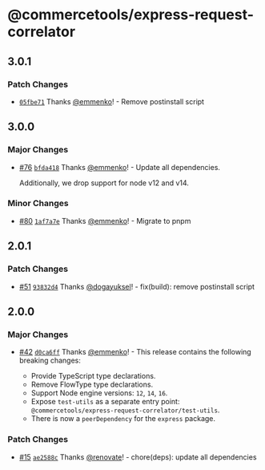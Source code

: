 # @commercetools/express-request-correlator

## 3.0.1

### Patch Changes

- [`05fbe71`](https://github.com/commercetools/express-request-correlator/commit/05fbe71e5c737cf6d340920e20157604391cacf0) Thanks [@emmenko](https://github.com/emmenko)! - Remove postinstall script

## 3.0.0

### Major Changes

- [#76](https://github.com/commercetools/express-request-correlator/pull/76) [`bfda418`](https://github.com/commercetools/express-request-correlator/commit/bfda4186c57c7a64d3fa655311462eb5079d1d18) Thanks [@emmenko](https://github.com/emmenko)! - Update all dependencies.

  Additionally, we drop support for node v12 and v14.

### Minor Changes

- [#80](https://github.com/commercetools/express-request-correlator/pull/80) [`1af7a7e`](https://github.com/commercetools/express-request-correlator/commit/1af7a7e252bc70446cfd083c5bef3151cb6f4955) Thanks [@emmenko](https://github.com/emmenko)! - Migrate to pnpm

## 2.0.1

### Patch Changes

- [#51](https://github.com/commercetools/express-request-correlator/pull/51) [`93832d4`](https://github.com/commercetools/express-request-correlator/commit/93832d4bbc7c90274d8820121965ed25c9fede3a) Thanks [@dogayuksel](https://github.com/dogayuksel)! - fix(build): remove postinstall script

## 2.0.0

### Major Changes

- [#42](https://github.com/commercetools/express-request-correlator/pull/42) [`d0ca6ff`](https://github.com/commercetools/express-request-correlator/commit/d0ca6ff1f2d897264c07f32ef9d9d6675e4f56df) Thanks [@emmenko](https://github.com/emmenko)! - This release contains the following breaking changes:

  - Provide TypeScript type declarations.
  - Remove FlowType type declarations.
  - Support Node engine versions: `12`, `14`, `16`.
  - Expose `test-utils` as a separate entry point: `@commercetools/express-request-correlator/test-utils`.
  - There is now a `peerDependency` for the `express` package.

### Patch Changes

- [#15](https://github.com/commercetools/express-request-correlator/pull/15) [`ae2588c`](https://github.com/commercetools/express-request-correlator/commit/ae2588c4508e8eeb6947e183561f56fe7e620344) Thanks [@renovate](https://github.com/apps/renovate)! - chore(deps): update all dependencies
